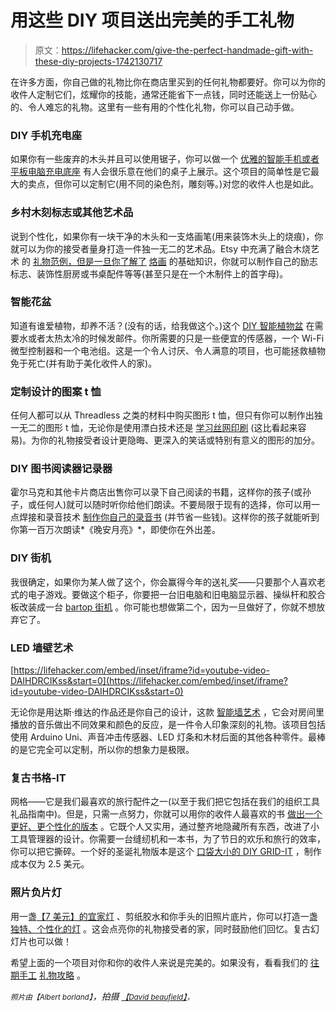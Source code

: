 # 用这些 DIY 项目送出完美的手工礼物

> 原文：<https://lifehacker.com/give-the-perfect-handmade-gift-with-these-diy-projects-1742130717>

在许多方面，你自己做的礼物比你在商店里买到的任何礼物都要好。你可以为你的收件人定制它们，炫耀你的技能，通常还能省下一点钱，同时还能送上一份贴心的、令人难忘的礼物。这里有一些有用的个性化礼物，你可以自己动手做。



### DIY 手机充电座

如果你有一些废弃的木头并且可以使用锯子，你可以做一个 [优雅的智能手机或者平板电脑充电底座](http://lifehacker.com/this-diy-wooden-phone-charging-dock-looks-great-on-your-1735693178#_ga=1.65327725.215283347.1446666951) 有人会很乐意在他们的桌子上展示。这个项目的简单性是它最大的卖点，但你可以定制它(用不同的染色剂，雕刻等。)对您的收件人也是如此。

### 乡村木刻标志或其他艺术品

说到个性化，如果你有一块干净的木头和一支烙画笔(用来装饰木头上的烧痕)，你就可以为你的接受者量身打造一件独一无二的艺术品。Etsy 中充满了融合木烧艺术 的 [礼物范例，但是一旦你了解了](https://www.etsy.com/search?ref=tab_search&q=wood+burned) [烙画](http://workshop.lifehacker.com/how-to-get-started-with-the-art-of-pyrography-aka-woo-1711882248#_ga=1.94237406.215283347.1446666951) 的基础知识，你就可以制作自己的励志标志、装饰性厨房或书桌配件等等(甚至只是在一个木制件上的首字母)。

### 智能花盆

知道有谁爱植物，却养不活？(没有的话，给我做这个。)这个 [DIY 智能植物盆](http://lifehacker.com/build-a-smart-plant-pot-that-alerts-you-when-it-needs-h-1727975834#_ga=1.85824090.215283347.1446666951) 在需要水或者太热太冷的时候发邮件。你所需要的只是一些便宜的传感器，一个 Wi-Fi 微型控制器和一个电池组。这是一个令人讨厌、令人满意的项目，也可能拯救植物免于死亡(并有助于美化收件人的家)。

### 定制设计的图案 t 恤

任何人都可以从 Threadless 之类的材料中购买图形 t 恤，但只有你可以制作出独一无二的图形 t 恤，无论你是使用漂白技术还是 [学习丝网印刷](http://lifehacker.com/a-simple-guide-to-screen-printing-your-own-shirts-5886483) (这比看起来容易)。为你的礼物接受者设计更隐晦、更深入的笑话或特别有意义的图形的加分。

### DIY 图书阅读器记录器

霍尔马克和其他卡片商店出售你可以录下自己阅读的书籍，这样你的孩子(或孙子，或任何人)就可以随时听你给他们朗读。不要局限于现有的选择，你可以用一点焊接和录音技术 [制作你自己的录音书](http://lifehacker.com/always-be-able-to-read-your-kid-bedtime-stories-with-th-1715244536#_ga=1.34470626.215283347.1446666951) (并节省一些钱)。这样你的孩子就能听到你第一百万次朗读*《晚安月亮》*，即使你在外出差。

### DIY 街机

我很确定，如果你为某人做了这个，你会赢得今年的送礼奖——只要那个人喜欢老式的电子游戏。要做这个柜子，你要把一台旧电脑和旧电脑显示器、操纵杆和胶合板改装成一台 [bartop 街机](http://lifehacker.com/convert-an-old-pc-into-a-bartop-arcade-machine-1701529697#_ga=1.34470626.215283347.1446666951) 。你可能也想做第二个，因为一旦做好了，你就不想放弃它了。

### LED 墙壁艺术

 [https://lifehacker.com/embed/inset/iframe?id=youtube-video-DAIHDRCIKss&start=0](https://lifehacker.com/embed/inset/iframe?id=youtube-video-DAIHDRCIKss&start=0) 

无论你是用达斯·维达的作品还是你自己的设计，这款 [智能墙艺术](http://lifehacker.com/build-your-own-arduino-powered-sound-sensing-led-wall-a-1690333696) ，它会对房间里播放的音乐做出不同效果和颜色的反应，是一件令人印象深刻的礼物。该项目包括使用 Arduino Uni、声音冲击传感器、LED 灯条和木材后面的其他各种零件。最棒的是它完全可以定制，所以你的想象力是极限。

### 复古书格-IT

网格——它是我们最喜欢的旅行配件之一(以至于我们把它包括在我们的组织工具礼品指南中)。但是，只需一点努力，你就可以用你的收件人最喜欢的书 [做出一个更好、更个性化的版本](http://lifehacker.com/build-your-own-grid-it-tech-organizer-in-a-vintage-book-5834041#_ga=1.135044722.215283347.1446666951) 。它既个人又实用，通过整齐地隐藏所有东西，改进了小工具管理器的设计。你需要一台缝纫机和一本书，为了节日的欢乐和旅行的效率，你可以把它撕碎。一个好的圣诞礼物版本是这个 [口袋大小的 DIY GRID-IT](http://lifehacker.com/make-your-own-pocket-sized-grid-it-style-organizer-for-5984104) ，制作成本仅为 2.5 美元。

### 照片负片灯

用一盏[【7 美元】的宜家灯](http://www.ikea.com/us/en/catalog/products/00029225/) 、剪纸胶水和你手头的旧照片底片，你可以打造一盏 [独特、个性化的灯](http://lifehacker.com/turn-photo-negatives-into-artsy-personalized-lamps-5790240) 。这会点亮你的礼物接受者的家，同时鼓励他们回忆。复古幻灯片也可以做！

希望上面的一个项目对你和你的收件人来说是完美的。如果没有，看看我们的 [往期手工](http://lifehacker.com/give-the-perfect-handmade-gift-with-these-projects-1671285224) [礼物攻略](http://lifehacker.com/give-the-perfect-handmade-gift-with-these-diy-projects-5961980) 。

<small>*照片由*</small><small>*【Albert borland】*</small>*，*拍摄 [<small>*【David beaufield】*</small>](http://makezine.com/projects/bartop-arcade/)<small>*，*</small>
